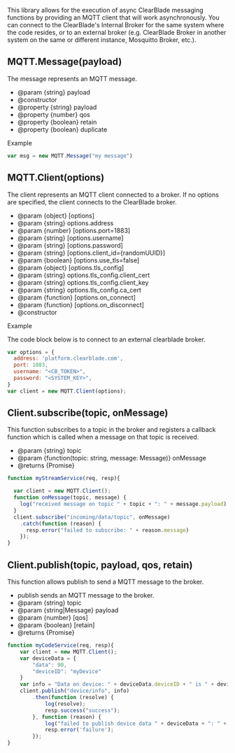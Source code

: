 This library allows for the execution of async ClearBlade messaging functions by providing an MQTT client that will work asynchronously. You can connect to the ClearBlade's Internal Broker for the same system where the code resides, or to an external broker (e.g. ClearBlade Broker in another system on the same or different instance, Mosquitto Broker, etc.).
## MQTT.Message(payload)

The message represents an MQTT message.

* @param {string} payload
* @constructor
* @property {string} payload
* @property {number} qos
* @property {boolean} retain
* @property {boolean} duplicate

Example

~~~javascript
var msg = new MQTT.Message("my message")
~~~

## MQTT.Client(options)

The client represents an MQTT client connected to a broker.
If no options are specified, the client connects to the ClearBlade broker.

* @param {object} [options]
* @param {string} options.address
* @param {number} [options.port=1883]
* @param {string} [options.username]
* @param {string} [options.password]
* @param {string} [options.client_id={randomUUID}]
* @param {boolean} [options.use_tls=false]
* @param {object} [options.tls_config]
* @param {string} options.tls_config.client_cert
* @param {string} options.tls_config.client_key
* @param {string} options.tls_config.ca_cert
* @param {function} [options.on_connect]
* @param {function} [options.on_disconnect]
* @constructor

Example

The code block below is to connect to an external clearblade broker.

~~~javascript
var options = {
  address: 'platform.clearblade.com',
  port: 1883,
  username: "<CB_TOKEN>",
  password: "<SYSTEM_KEY>",
}
var client = new MQTT.Client(options);
~~~

## Client.subscribe(topic, onMessage)

This function subscribes to a topic in the broker and registers a callback function which is called when a message on that topic is received.

* @param {string} topic
* @param {function(topic: string, message: Message)} onMessage
* @returns {Promise}

~~~ javascript
function myStreamService(req, resp){

  var client = new MQTT.Client();
  function onMessage(topic, message) {
    log("received message on topic " + topic + ": " + message.payload)
  }
  client.subscribe("incoming/data/topic", onMessage)
    .catch(function (reason) {
      resp.error("failed to subscribe: " + reason.message)
    });
}
~~~

## Client.publish(topic, payload, qos, retain)

This function allows publish to send a MQTT message to the broker.

* publish sends an MQTT message to the broker.
* @param {string} topic
* @param {string|Message} payload
* @param {number} [qos]
* @param {boolean} [retain]
* @returns {Promise}

~~~javascript
function myCodeService(req, resp){
    var client = new MQTT.Client();
    var deviceData = {
        "data": 90,
        "deviceID": "myDevice"
    }
    var info = "Data on device: " + deviceData.deviceID + " is " + deviceData.data;
    client.publish("device/info", info)
        .then(function (resolve) {
            log(resolve);
            resp.success("success");
        }, function (reason) {
            log("failed to publish device data " + deviceData + ": " + reason.message);
            resp.error('failure');
        });
}
  ~~~
